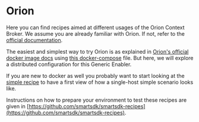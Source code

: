 # Orion

Here you can find recipes aimed at different usages of the Orion Context Broker. We assume you are already familiar with Orion. If not, refer to the [official documentation](https://catalogue.fiware.org/enablers/publishsubscribe-context-broker-orion-context-broker).

The easiest and simplest way to try Orion is as explained in [Orion's official docker image docs](https://hub.docker.com/r/fiware/orion/) using  [this docker-compose](https://github.com/telefonicaid/fiware-orion/blob/master/docker/docker-compose.yml) file. But here, we will explore a distributed configuration for this Generic Enabler.

If you are new to docker as well you probably want to start looking at the [simple recipe](./simple/readme.md) to have a first view of how a single-host simple scenario looks like.

Instructions on how to prepare your environment to test these recipes are given in [https://github.com/smartsdk/smartsdk-recipes](https://github.com/smartsdk/smartsdk-recipes).
